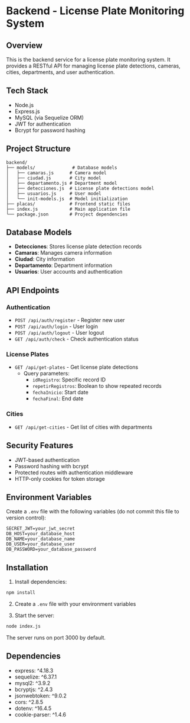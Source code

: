 # Backend - License Plate Monitoring System

## Overview
This is the backend service for a license plate monitoring system. It provides a RESTful API for managing license plate detections, cameras, cities, departments, and user authentication.

## Tech Stack
- Node.js
- Express.js
- MySQL (via Sequelize ORM)
- JWT for authentication
- Bcrypt for password hashing

## Project Structure
```
backend/
├── models/              # Database models
│   ├── camaras.js      # Camera model
│   ├── ciudad.js       # City model
│   ├── departamento.js # Department model
│   ├── detecciones.js  # License plate detections model
│   ├── usuarios.js     # User model
│   └── init-models.js  # Model initialization
├── placas/             # Frontend static files
├── index.js            # Main application file
└── package.json        # Project dependencies
```

## Database Models
- **Detecciones**: Stores license plate detection records
- **Camaras**: Manages camera information
- **Ciudad**: City information
- **Departamento**: Department information
- **Usuarios**: User accounts and authentication

## API Endpoints

### Authentication
- `POST /api/auth/register` - Register new user
- `POST /api/auth/login` - User login
- `POST /api/auth/logout` - User logout
- `GET /api/auth/check` - Check authentication status

### License Plates
- `GET /api/get-plates` - Get license plate detections
  - Query parameters:
    - `idRegistro`: Specific record ID
    - `repetirRegistros`: Boolean to show repeated records
    - `fechaInicio`: Start date
    - `fechaFinal`: End date

### Cities
- `GET /api/get-cities` - Get list of cities with departments

## Security Features
- JWT-based authentication
- Password hashing with bcrypt
- Protected routes with authentication middleware
- HTTP-only cookies for token storage

## Environment Variables
Create a `.env` file with the following variables (do not commit this file to version control):
```
SECRET_JWT=your_jwt_secret
DB_HOST=your_database_host
DB_NAME=your_database_name
DB_USER=your_database_user
DB_PASSWORD=your_database_password
```

## Installation
1. Install dependencies:
```bash
npm install
```

2. Create a `.env` file with your environment variables

3. Start the server:
```bash
node index.js
```

The server runs on port 3000 by default.

## Dependencies
- express: ^4.18.3
- sequelize: ^6.37.1
- mysql2: ^3.9.2
- bcryptjs: ^2.4.3
- jsonwebtoken: ^9.0.2
- cors: ^2.8.5
- dotenv: ^16.4.5
- cookie-parser: ^1.4.6
